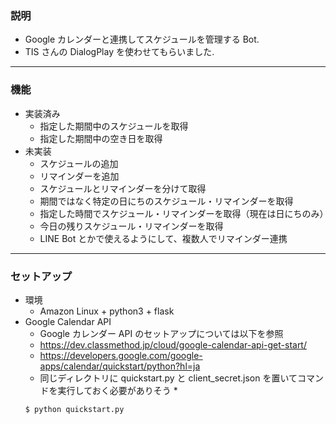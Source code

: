 ### 説明
* Google カレンダーと連携してスケジュールを管理する Bot.
* TIS さんの DialogPlay を使わせてもらいました.

---

### 機能
* 実装済み
    * 指定した期間中のスケジュールを取得
    * 指定した期間中の空き日を取得
* 未実装
    * スケジュールの追加
    * リマインダーを追加
    * スケジュールとリマインダーを分けて取得
    * 期間ではなく特定の日にちのスケジュール・リマインダーを取得
    * 指定した時間でスケジュール・リマインダーを取得（現在は日にちのみ）
    * 今日の残りスケジュール・リマインダーを取得
    * LINE Bot とかで使えるようにして、複数人でリマインダー連携

---

### セットアップ
* 環境
    * Amazon Linux + python3 + flask
* Google Calendar API
    * Google カレンダー API のセットアップについては以下を参照
    * https://dev.classmethod.jp/cloud/google-calendar-api-get-start/
    * https://developers.google.com/google-apps/calendar/quickstart/python?hl=ja
    * 同じディレクトリに quickstart.py と client_secret.json を置いてコマンドを実行しておく必要がありそう
        *
    ```
    $ python quickstart.py
    ```
